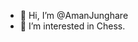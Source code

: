 - 👋 Hi, I’m @AmanJunghare
- 👀 I’m interested in Chess.

<!---
AmanJunghare/AmanJunghare is a ✨ special ✨ repository because its `README.md` (this file) appears on your GitHub profile.
You can click the Preview link to take a look at your changes.
--->
